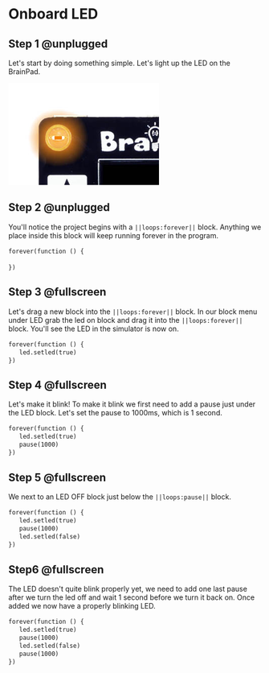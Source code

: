 # Onboard LED

## Step 1 @unplugged

Let's start by doing something simple. Let's light up the LED on the BrainPad.

![BrainPad led image](docs/static/images/led.jpg)

## Step 2 @unplugged

You'll notice the project begins with a ``||loops:forever||`` block. Anything we place inside this block will keep running forever in the program.

 ```blocks
forever(function () {
   
})
```

## Step 3 @fullscreen

Let's drag a new block into the ``||loops:forever||`` block. In our block menu under LED grab the led on block and drag it into the ``||loops:forever||`` block. You'll see the LED in the simulator is now on. 

 ```blocks
forever(function () {
    led.setled(true)
})
```

## Step 4 @fullscreen

Let's make it blink! To make it blink we first need to add a pause just under the LED block. Let's set the pause to 1000ms, which is 1 second.

 ```blocks
forever(function () {
    led.setled(true)
    pause(1000)
})
```

## Step 5 @fullscreen

We next to an LED OFF block just below the ``||loops:pause||`` block.

 ```blocks
forever(function () {
    led.setled(true)
    pause(1000)
    led.setled(false)
})
```

## Step6 @fullscreen

The LED doesn't quite blink properly yet, we need to add one last pause after we turn the led off and wait 1 second before we turn it back on. Once added we now have a properly blinking LED. 

 ```blocks
forever(function () {
    led.setled(true)
    pause(1000)
    led.setled(false)
    pause(1000)
})
```
